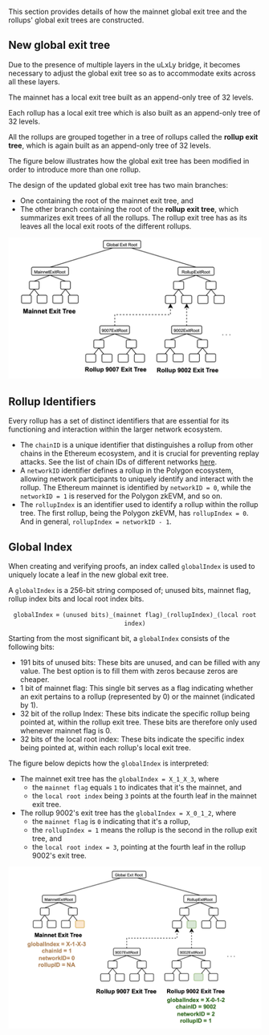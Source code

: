 This section provides details of how the mainnet global exit tree and the rollups' global exit trees are constructed.

## New global exit tree

Due to the presence of multiple layers in the uLxLy bridge, it becomes necessary to adjust the global exit tree so as to accommodate exits across all these layers.

The mainnet has a local exit tree built as an append-only tree of 32 levels.

Each rollup has a local exit tree which is also built as an append-only tree of 32 levels.

All the rollups are grouped together in a tree of rollups called the **rollup exit tree**, which is again built as an append-only tree of 32 levels.

The figure below illustrates how the global exit tree has been modified in order to introduce more than one rollup.

The design of the updated global exit tree has two main branches:

- One containing the root of the mainnet exit tree, and
- The other branch containing the root of the **rollup exit tree**, which summarizes exit trees of all the rollups. The rollup exit tree has as its leaves all the local exit roots of the different rollups.

![ulxly-mainnet-and-rollup-exit-trees](../../../../img/zkEVM/ulxly-mainnet-and-rollup-exit-trees.png)

## Rollup Identifiers

Every rollup has a set of distinct identifiers that are essential for its functioning and interaction within the larger network ecosystem.

- The $\texttt{chainID}$ is a unique identifier that distinguishes a rollup from other chains in the Ethereum ecosystem, and it is crucial for preventing replay attacks. See the list of chain IDs of different networks [here](https://chainlist.org/).
- A $\texttt{networkID}$ identifier defines a rollup in the Polygon ecosystem, allowing network participants to uniquely identify and interact with the rollup. The Ethereum mainnet is identified by  $\texttt{networkID = 0}$, while the $\texttt{networkID = 1}$ is reserved for the Polygon zkEVM, and so on.
- The $\texttt{rollupIndex}$ is an identifier used to identify a rollup within the rollup tree. The first rollup, being the Polygon zkEVM, has $\texttt{rollupIndex = 0}$. And in general, $\texttt{rollupIndex = networkID - 1}$.



## Global Index

When creating and verifying proofs, an index called $\texttt{globalIndex}$ is used to uniquely locate a leaf in the new global exit tree.

A $\texttt{globalIndex}$​​​ is a 256-bit string composed of; unused bits, mainnet flag, rollup index bits and local root index bits.


$$
\texttt{globalIndex} = \texttt{(unused bits)_} \texttt{(mainnet flag)_} \texttt{(rollupIndex)_} \texttt{(local root index)}
$$


Starting from the most significant bit, a $\texttt{globalIndex}$ consists of the following bits:

- $191$ bits of unused bits: These bits are unused, and can be filled with any value. The best option is to fill them with zeros because zeros are cheaper.
- $1$ bit of mainnet flag: This single bit serves as a flag indicating whether an exit pertains to a rollup (represented by $0$) or the mainnet (indicated by $1$).
- $32$ bit of the rollup Index: These bits indicate the specific rollup being pointed at, within the rollup exit tree. These bits are therefore only used whenever mainnet flag is $0$.
- $32$ bits of the local root index: These bits indicate the specific index being pointed at, within each rollup's local exit tree.



The figure below depicts how the $\texttt{globalIndex}$ is interpreted:

- The mainnet exit tree has the $\texttt{globalIndex = X_1_X_3}$, where 
  - the $\texttt{mainnet flag}$ equals $\texttt{1}$ to indicates that it's the mainnet, and 
  - the $\texttt{local root index}$ being $\texttt{3}$ points at the fourth leaf in the mainnet exit tree.
- The rollup 9002's exit tree has the $\texttt{globalIndex = X_0_1_2}$, where 
  - the $\texttt{mainnet flag}$ is $\texttt{0}$ indicating that it's a rollup, 
  - the $\texttt{rollupIndex = 1}$ means the rollup is the second in the rollup exit tree, and 
  - the $\texttt{local root index = 3}$, pointing at the fourth leaf in the rollup 9002's exit tree.

![ulxly-mainnet-and-rollups-exit-trees-2](../../../../img/zkEVM/ulxly-mainnet-and-rollups-exit-trees-2.png)


